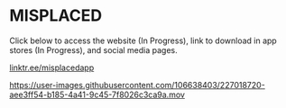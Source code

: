 # MISPLACED
Click below to access the website (In Progress), link to download in app stores (In Progress), and social media pages.

[linktr.ee/misplacedapp](https://linktr.ee/misplacedapp)




https://user-images.githubusercontent.com/106638403/227018720-aee3ff54-b185-4a41-9c45-7f8026c3ca9a.mov



